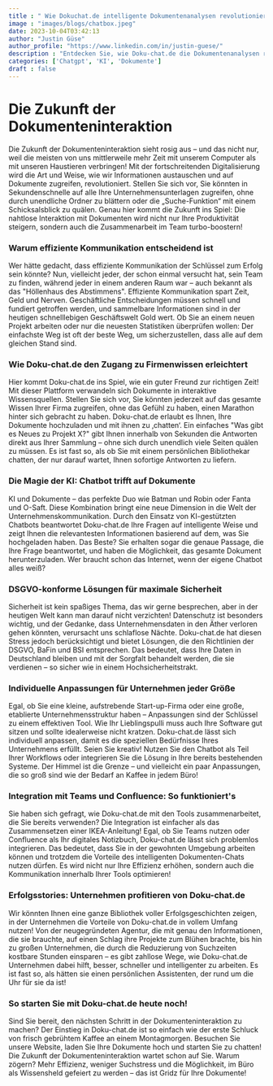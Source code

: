 ```yaml
---
title : " Wie Dokuchat.de intelligente Dokumentenanalysen revolutioniert"
image : "images/blogs/chatbox.jpeg"
date: 2023-10-04T03:42:13
author: "Justin Güse"
author_profile: "https://www.linkedin.com/in/justin-guese/"
description : "Entdecken Sie, wie Doku-chat.de die Dokumentenanalysen revolutioniert: KI-gestützter Austausch von Wissen, datenschutzkonform und individuell anpassbar."
categories: ['Chatgpt', 'KI', 'Dokumente']
draft : false
---
```


# Die Zukunft der Dokumenteninteraktion

Die Zukunft der Dokumenteninteraktion sieht rosig aus – und das nicht nur, weil die meisten von uns mittlerweile mehr Zeit mit unserem Computer als mit unseren Haustieren verbringen! Mit der fortschreitenden Digitalisierung wird die Art und Weise, wie wir Informationen austauschen und auf Dokumente zugreifen, revolutioniert. Stellen Sie sich vor, Sie könnten in Sekundenschnelle auf alle Ihre Unternehmensunterlagen zugreifen, ohne durch unendliche Ordner zu blättern oder die „Suche-Funktion“ mit einem Schicksalsblick zu quälen. Genau hier kommt die Zukunft ins Spiel: Die nahtlose Interaktion mit Dokumenten wird nicht nur Ihre Produktivität steigern, sondern auch die Zusammenarbeit im Team turbo-boostern!

### Warum effiziente Kommunikation entscheidend ist

Wer hätte gedacht, dass effiziente Kommunikation der Schlüssel zum Erfolg sein könnte? Nun, vielleicht jeder, der schon einmal versucht hat, sein Team zu finden, während jeder in einem anderen Raum war – auch bekannt als das "Höllenhaus des Abstimmens". Effiziente Kommunikation spart Zeit, Geld und Nerven. Geschäftliche Entscheidungen müssen schnell und fundiert getroffen werden, und sammelbare Informationen sind in der heutigen schnelllebigen Geschäftswelt Gold wert.  Ob Sie an einem neuen Projekt arbeiten oder nur die neuesten Statistiken überprüfen wollen: Der einfachste Weg ist oft der beste Weg, um sicherzustellen, dass alle auf dem gleichen Stand sind.

### Wie Doku-chat.de den Zugang zu Firmenwissen erleichtert

Hier kommt Doku-chat.de ins Spiel, wie ein guter Freund zur richtigen Zeit! Mit dieser Plattform verwandeln sich Dokumente in interaktive Wissensquellen. Stellen Sie sich vor, Sie könnten jederzeit auf das gesamte Wissen Ihrer Firma zugreifen, ohne das Gefühl zu haben, einen Marathon hinter sich gebracht zu haben. Doku-chat.de erlaubt es Ihnen, Ihre Dokumente hochzuladen und mit ihnen zu ‚chatten‘. Ein einfaches "Was gibt es Neues zu Projekt X?" gibt Ihnen innerhalb von Sekunden die Antworten direkt aus Ihrer Sammlung – ohne sich durch unendlich viele Seiten quälen zu müssen. Es ist fast so, als ob Sie mit einem persönlichen Bibliothekar chatten, der nur darauf wartet, Ihnen sofortige Antworten zu liefern.

### Die Magie der KI: Chatbot trifft auf Dokumente

KI und Dokumente – das perfekte Duo wie Batman und Robin oder Fanta und O-Saft. Diese Kombination bringt eine neue Dimension in die Welt der Unternehmenskommunikation. Durch den Einsatz von KI-gestützten Chatbots beantwortet Doku-chat.de Ihre Fragen auf intelligente Weise und zeigt Ihnen die relevantesten Informationen basierend auf dem, was Sie hochgeladen haben. Das Beste? Sie erhalten sogar die genaue Passage, die Ihre Frage beantwortet, und haben die Möglichkeit, das gesamte Dokument herunterzuladen. Wer braucht schon das Internet, wenn der eigene Chatbot alles weiß?

### DSGVO-konforme Lösungen für maximale Sicherheit

Sicherheit ist kein spaßiges Thema, das wir gerne besprechen, aber in der heutigen Welt kann man darauf nicht verzichten! Datenschutz ist besonders wichtig, und der Gedanke, dass Unternehmensdaten in den Äther verloren gehen könnten, verursacht uns schlaflose Nächte. Doku-chat.de hat diesen Stress jedoch berücksichtigt und bietet Lösungen, die den Richtlinien der DSGVO, BaFin und BSI entsprechen. Das bedeutet, dass Ihre Daten in Deutschland bleiben und mit der Sorgfalt behandelt werden, die sie verdienen – so sicher wie in einem Hochsicherheitstrakt. 

### Individuelle Anpassungen für Unternehmen jeder Größe

Egal, ob Sie eine kleine, aufstrebende Start-up-Firma oder eine große, etablierte Unternehmensstruktur haben – Anpassungen sind der Schlüssel zu einem effektiven Tool. Wie Ihr Lieblingspulli muss auch Ihre Software gut sitzen und sollte idealerweise nicht kratzen. Doku-chat.de lässt sich individuell anpassen, damit es die speziellen Bedürfnisse Ihres Unternehmens erfüllt. Seien Sie kreativ! Nutzen Sie den Chatbot als Teil Ihrer Workflows oder integrieren Sie die Lösung in Ihre bereits bestehenden Systeme. Der Himmel ist die Grenze – und vielleicht ein paar Anpassungen, die so groß sind wie der Bedarf an Kaffee in jedem Büro!

### Integration mit Teams und Confluence: So funktioniert's

Sie haben sich gefragt, wie Doku-chat.de mit den Tools zusammenarbeitet, die Sie bereits verwenden? Die Integration ist einfacher als das Zusammensetzen einer IKEA-Anleitung! Egal, ob Sie Teams nutzen oder Confluence als Ihr digitales Notizbuch, Doku-chat.de lässt sich problemlos integrieren. Das bedeutet, dass Sie in der gewohnten Umgebung arbeiten können und trotzdem die Vorteile des intelligenten Dokumenten-Chats nutzen dürfen. Es wird nicht nur Ihre Effizienz erhöhen, sondern auch die Kommunikation innerhalb Ihrer Tools optimieren!

### Erfolgsstories: Unternehmen profitieren von Doku-chat.de

Wir könnten Ihnen eine ganze Bibliothek voller Erfolgsgeschichten zeigen, in der Unternehmen die Vorteile von Doku-chat.de in vollem Umfang nutzen! Von der neugegründeten Agentur, die mit genau den Informationen, die sie brauchte, auf einen Schlag ihre Projekte zum Blühen brachte, bis hin zu großen Unternehmen, die durch die Reduzierung von Suchzeiten kostbare Stunden einsparen – es gibt zahllose Wege, wie Doku-chat.de Unternehmen dabei hilft, besser, schneller und intelligenter zu arbeiten. Es ist fast so, als hätten sie einen persönlichen Assistenten, der rund um die Uhr für sie da ist!

### So starten Sie mit Doku-chat.de heute noch!

Sind Sie bereit, den nächsten Schritt in der Dokumenteninteraktion zu machen? Der Einstieg in Doku-chat.de ist so einfach wie der erste Schluck von frisch gebrühtem Kaffee an einem Montagmorgen. Besuchen Sie unsere Website, laden Sie Ihre Dokumente hoch und starten Sie zu chatten! Die Zukunft der Dokumenteninteraktion wartet schon auf Sie. Warum zögern? Mehr Effizienz, weniger Suchstress und die Möglichkeit, im Büro als Wissensheld gefeiert zu werden – das ist Gridz für Ihre Dokumente!